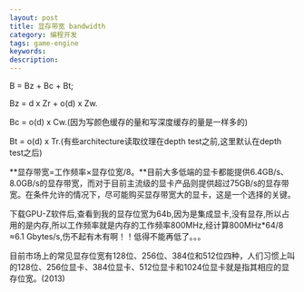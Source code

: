 ```yaml
---
layout: post
title: 显存带宽 bandwidth
category: 编程开发
tags: game-engine
keywords: 
description: 
---
```


B = Bz + Bc + Bt; 

Bz = d x Zr + o(d) x Zw.

Bc = o(d) x Cw.(因为写颜色缓存的量和写深度缓存的量是一样多的)

Bt = o(d) x Tr.(有些architecture读取纹理在depth test之前,这里默认在depth
test之后)

 

**显存带宽=工作频率×显存位宽/8。**目前大多低端的显卡都能提供6.4GB/s、8.0GB/s的显存带宽，而对于目前主流级的显卡产品则提供超过75GB/s的显存带宽。在条件允许的情况下，尽可能购买显存带宽大的显卡，这是一个选择的关键。

下载GPU-Z软件后,查看到我的显存位宽为64b,因为是集成显卡,没有显存,所以占用的是内存,所以工作频率就是内存的工作频率800MHz,经计算800MHz\*64/8 ≈6.1 Gbytes/s,伤不起有木有啊！！低得不能再低了。。。

 

目前市场上的常见显存位宽有128位、256位、384位和512位四种，人们习惯上叫的128位、256位显卡、384位显卡、512位显卡和1024位显卡就是指其相应的显存位宽。(2013)






